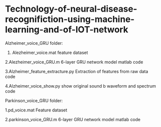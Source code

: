 # Technology-of-neural-disease-recognifiction-using-machine-learning-and-of-IOT-network

Alzheimer_voice_GRU folder:
1. Alezheimer_voice.mat feature dataset


2.Alezheimer_voice_GRU.m 6-layer GRU network model matlab code


3.Alzheimer_feature_extracture.py Extraction of features from raw data code


4.Alzheimer_voice_show.py show original sound b waveform and spectrum code


Parkinson_voice_GRU folder:

1.pd_voice.mat Feature dataset

2.parkinson_voice_GRU.m 6-layer GRU network model matlab code
